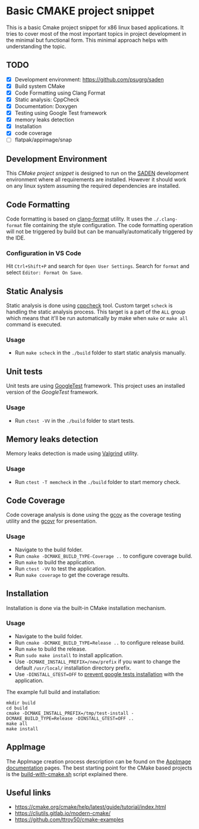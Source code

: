 # Basic CMAKE project snippet
This is a basic Cmake project snippet for x86 linux based applications. It tries to cover most of the most important 
topics in project development in the minimal but functional form. This minimal approach helps with understanding the topic.

## TODO 
  - [x] Development environment: https://github.com/psugrg/saden
  - [x] Build system CMake
  - [x] Code Formatting using Clang Format
  - [x] Static analysis: CppCheck
  - [x] Documentation: Doxygen
  - [x] Testing using Google Test framework
  - [x] memory leaks detection
  - [x] Installation
  - [x] code coverage
  - [ ] flatpak/appimage/snap

## Development Environment
This *CMake project snippet* is designed to run on the [SADEN](https://github.com/psugrg/saden) 
development environment where all requirements are installed. 
However it should work on any linux system assuming the required dependencies are installed. 

## Code Formatting
Code formatting is based on [clang-format](https://clang.llvm.org/docs/ClangFormatStyleOptions.html) utility. 
It uses the `./.clang-format` file containing the style configuration.
The code formatting operation will not be triggered by build but can be manually/automatically triggered by the IDE.

### Configuration in VS Code
Hit `Ctrl+Shift+P` and search for `Open User Settings`.
Search for `format` and select `Editor: Format On Save`.

## Static Analysis
Static analysis is done using [cppcheck](https://github.com/danmar/cppcheck) tool. 
Custom target `scheck` is handling the static analysis process. This target is a part of the `ALL` group 
which means that it'll be run automatically by make when `make` or `make all` command is executed. 

### Usage
- Run `make scheck` in the `./build` folder to start static analysis manually.

## Unit tests
Unit tests are using [GoogleTest](https://github.com/google/googletest) framework.
This project uses an installed version of the *GoogleTest* framework.

### Usage
- Run `ctest -VV` in the `./build` folder to start tests.

## Memory leaks detection
Memory leaks detection is made using [Valgrind](https://valgrind.org/) utility. 

### Usage
- Run `ctest -T memcheck` in the `./build` folder to start memory check.

## Code Coverage
Code coverage analysis is done using the [gcov](https://gcc.gnu.org/onlinedocs/gcc/Gcov.html) 
as the coverage testing utility and the [gcovr](https://github.com/gcovr/gcovr) for presentation. 

### Usage
- Navigate to the build folder.
- Run `cmake -DCMAKE_BUILD_TYPE-Coverage ..` to configure coverage build.
- Run `make` to build the application.
- Run `ctest -VV` to test the application.
- Run `make coverage` to get the coverage results.

## Installation
Installation is done via the built-in CMake installation mechanism.

### Usage
- Navigate to the build folder. 
- Run `cmake -DCMAKE_BUILD_TYPE=Release ..` to configure release build.
- Run `make` to build the release. 
- Run `sudo make install` to install application. 
- Use `-DCMAKE_INSTALL_PREFIX=/new/prefix` if you want to change the default `/usr/local/` installation directory prefix.
- Use `-DINSTALL_GTEST=OFF` to [prevent google tests installation](https://github.com/google/googletest/issues/2829) with the application.

The example full build and installation:
```
mkdir build
cd build
cmake -DCMAKE_INSTALL_PREFIX=/tmp/test-install -DCMAKE_BUILD_TYPE=Release -DINSTALL_GTEST=OFF ..
make all
make install
```
## AppImage
The AppImage creation process description can be found on the [AppImage documentation](https://docs.appimage.org/packaging-guide/index.html) pages. 
The best starting point for the CMake based projects is the [build-with-cmake.sh](https://docs.appimage.org/packaging-guide/from-source/native-binaries.html#id2) script explained there. 

## Useful links
  - https://cmake.org/cmake/help/latest/guide/tutorial/index.html
  - https://cliutils.gitlab.io/modern-cmake/
  - https://github.com/ttroy50/cmake-examples